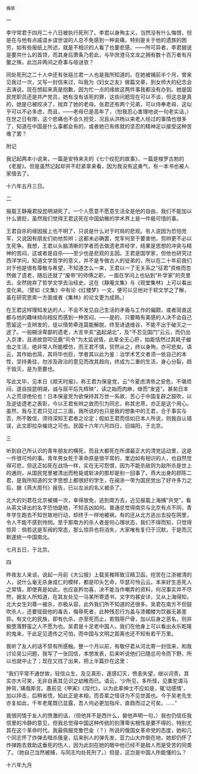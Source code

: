     偶感 

   一

   李守常君于四月二十八日被执行死刑了。李君以身殉主义，当然没有什么悔恨，但是在与他有点戚谊乡谊世谊的人总不免感到一种哀痛，特别是关于他的遗族的困穷，如有些报纸上所述，就是不相识的人看了也要悲感。——所可异者，李君据说是要共什么的首领，而其身后萧条乃若此，与毕庶澄马文龙之拥有数十百万者有月鳖之殊，此岂非两间之奇事与哑谜欤？

   同处死刑之二十人中还有张挹兰君一人也是我所知道的。在她被捕前半个月，曾来见我过一次，又写一封信来过，叫我为《妇女之友》做篇文章，到女师大的纪念会去演说，现在想起来真是抱歉，因为忙一点的缘故这两件事我都没有办到。她是国民党职员还是共产党员，她有没有该死的罪，这些问题现在可以不谈，但这总是真的，她是已被绞决了，抛弃了她的老母。张君还有两个兄弟，可以侍奉老母，这似乎可以不必多虑，而且，——老母已是高年了，（恕我忍心害理地说一句老实话，）在世之日有限，这个悲痛也不会久担受，况且从洪杨以来老人经过的事情也很多了，知道在中国是什么事都会有的，或者她已有练就的坚忍的精神足以接受这种苦难了罢？

   附记

   我记起两本小说来，一篇是安特来夫的《七个绞犯的故事》，一篇是梭罗古勃的《老屋》。但是虽然记起却并不赶紧拿来看，因为我没有这勇气，有一本书也被人家借去了。

   十六年五月三日。

   二

   报载王静庵君投昆明湖死了。一个人愿意不愿意生活全是他的自由，我们不能加以什么褒贬，虽然我们觉得王君这死在中国幼稚的学术界上是一件极可惜的事。

   王君自杀的缘因报上也不明了，只说是什么对于时局的悲观。有人说因为恐怕党军，又说因有朋友们劝他剪辫；这都未必确罢，党军何至于要害他，剪辫更不必以生死争。我想，王君以头脑清晰的学者而去做遗老弄经学，结果是思想的冲突与精神的苦闷，这或者是自杀——至少也是悲观的主因。王君是国学家，但他也研究过西洋学问，知道文学哲学的意义，并不是专做古人的徒弟的，所以在二十年前我们对于他是很有尊敬与希望，不知道怎么一来，王君以一了无关系之“征君”资格而忽然做了遗老，随后还就了“废帝”的师傅之职，一面在学问上也钻到“朴学家”的壳里去，全然抛弃了哲学文学去治经史，这在《静庵文集》与《观堂集林》上可以看出变化来。（譬如《文集》中有论《红楼梦》一文，便可以见他对于软文学之了解，虽在研究思索一方面或者《集林》的论文更为成熟。）

   在王君这样理知发达的人，不会不发见自己生活的矛盾与工作的偏颇，或者简直这都与他的趣味倾向相反而感到一种苦闷，——是的，只要略有美感的人决不会自己愿留这一支辫发的，徒以情势牵连莫能解脱，终至进退维谷，不能不出于破灭之一途了。一般糊涂卑鄙的遗老，大言辛亥“盗起湖北”，及“不忍见国门”云云，而仍出入京津，且进故宫叩见鹿“司令”为太监说情，此辈全无心肝，始能恬然过其耗子蝗虫之生活，绝非常人所能模仿，而王君不慎，贸然从之，终以身殉，亦可悲矣。语云，其作始也简，其将毕也巨，学者其以此为鉴：治学术艺文者须一依自己的本性，坚持勇往，勿涉及政治的意见而改其趋向，终成为二重的生活，身心分裂，趋于毁灭，是为至要也。

   写此文毕，见本日《顺天时报》，称王君为保皇党，云“今夏虑清帝之安危，不堪烦闷，遂自投昆明湖，诚与屈平后先辉映”，读之始而肉麻，继而“发竖”。甚矣日本人之荒谬绝伦也！日本保皇党为欲保持其万世一系故，苦心于中国复辟之鼓吹，以及逆徒遗老之表彰，今以王君有辫之故而引为同志，称其忠荩，亦正是这个用心。虽然，我与王君只见过二三面，我所说的也只是我的想象中的王君，合于事实与否，所不敢信，须待深知王君者之论定；假如王君而信如日本人所说，则我自认错误，此文即拉杂摧烧之可也。民国十六年六月四日，旧端阳，于北京。

   三

   听到自己所认识的青年朋友的横死，而且大都死在所谓最正大的清党运动里，这是一件很可怜的事。青年男女死于革命原是很平常的，里边如有相识的人，也自然觉得可悲，但这正如死在战场一样，实在无可怨恨，因为不能杀敌则为敌所杀是世上的通则，从国民党里被清出而枪毙或斩决的那却是别一回事了。燕大出身的顾陈二君，是我所知道的文字思想上都很好的学生，在闽浙一带为国民党出了好许多力之后，据《燕大周刊》报告，已以左派的名义被杀了。

   北大的刘君在北京被捕一次，幸得放免，逃到南方去，近见报载上海捕“共党”，看从英文译出的名字恐怕是她，不知吉凶如何。普通总觉得南京与北京有点不同，青年学生跑去不知世故地行动，却终于一样地被祸，有的还从北方逃出去投在网里，令人不能不感到怜悯。至于那南方的杀人者是何心理状态，我们不得而知，只觉得惊异：倘若这是军阀的常态，那么惊异也将消失，大家唯有复归于沉默，于是而沉默遂统一中国南北。

   七月五日，于北京。

   四

   昨夜友人来谈，说起一月前《大公报》上载吴稚晖致汪精卫函，挖苦在江浙被清的人，说什么毫无杀身成仁的模样，都是叩头乞命，毕瑟可怜云云。本来好生恶死人之常情，即使真是如此，也应哀矜勿喜，决不能当作嘲弄的资料，何况事实并不尽然，据友人所知道，在其友处见一马某所寄遗书，文字均甚安详，又从上海得知，北大女生刘尊一被杀，亦极从容，此外我们所不知道的还很多。吴君在南方不但鼓吹杀人，还要摇鼓他的毒舌，侮辱死者，此种残忍行为盖与漆髑髅为饮器无甚差异。有文化的民族，即有仇杀，亦至死而止，若戮辱尸骨，加以后身之恶名，则非极堕落野蛮之人不愿为也。吴君是十足老中国人，我们在他身上可以看出永乐乾隆的鬼来，于此足见遗传之可怕，而中国与文明之距离也还不知有若干万里。

   我听了友人的话不禁有所感触。整一个月以前，有敬仔君从河北寄一封信来，和我讨论吴公问题，我写了一张回信，本想发表，后来听说他们已随总司令而下野，所以也就中止了；现在又找了出来，把上半篇抄在这里：

   “我们平常不通世故，轻信众生，及见真形，遂感幻灭，愤恚失望，继以诃责，其实亦大可笑，无非自表其见识之幼稚而已。语云，‘少所见，多所怪，见橐驼谓马肿背，’痛哉斯言。愚前见《甲寅》《现代》，以为此辈绅士不应如是，辄‘动感情’，加以抨击，后稍省悟，知此正是本相，而吾辈之怪讶为不见世面也。今于吴老先生亦复如此，千年老尾既已显露，吾人何必更加指斥，直趋而过之可矣。……”

   我很同情于友人的愤激的话，（但他并不是西什么，替他声明一句，）我也仍信任我信里的冷静的意见，但我总觉得中国这种传统的刻薄卑劣根性是要不得的，特别尤其在这个革命时代。我最佩服克鲁巴金（？）所说的俄国女革命党的态度，她和几个同志怀了炸弹去暗杀俄皇，后来别人的弹先发，亚力山大炸倒在地，她却仍怀了炸弹跑去救助这垂死的伤人，因为此刻在她的眼中他已经不是敌人而是受苦的同类了。（她自己当然被捕，与同志均处死刑了。）但是，这岂是中国人所能懂的么？

   十六年九月

